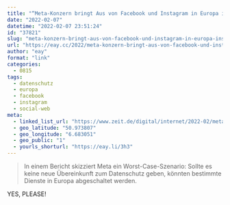 ```yaml
---
title: "“Meta-Konzern bringt Aus von Facebook und Instagram in Europa ins Spiel”"
date: "2022-02-07"
datetime: "2022-02-07 23:51:24"
id: "37821"
slug: "meta-konzern-bringt-aus-von-facebook-und-instagram-in-europa-ins-spiel"
url: "https://eay.cc/2022/meta-konzern-bringt-aus-von-facebook-und-instagram-in-europa-ins-spiel/"
author: "eay"
format: "link"
categories:
  - 0815
tags:
  - datenschutz
  - europa
  - facebook
  - instagram
  - social-web
meta:
  - linked_list_url: "https://www.zeit.de/digital/internet/2022-02/meta-facebook-instagram-drohung-europa-datenschutz"
  - geo_latitude: "50.973807"
  - geo_longitude: "6.683051"
  - geo_public: "1"
  - yourls_shorturl: "https://eay.li/3h3"
---
```


> In einem Bericht skizziert Meta ein Worst-Case-Szenario: Sollte es keine neue Übereinkunft zum Datenschutz geben, könnten bestimmte Dienste in Europa abgeschaltet werden.

YES, PLEASE!
